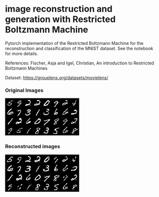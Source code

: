 # image reconstruction and generation with Restricted Boltzmann Machine

Pytorch implementation of the Restricted Boltzmann Machine for the reconstruction and classification of the MNIST dataset. See the notebook for more details.

References: Fischer, Asja and Igel, Christian, An introduction to Restricted Boltzmann Machines

Dataset: https://grouplens.org/datasets/movielens/

### Original Images
![Original images](real.png?raw=true "Original images")

### Reconstructed images
![Reconstructed images](generated.png?raw=true "Reconstructed images")
